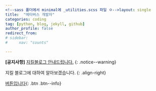 ```yaml
---
<!--sass 폴더에서 minimal에 _utilities.scss 파일 ㅇ-->layout: single
title:  "메타버스 개발자"
categories: coding
tag: [python, blog, jekyll, github]
author_profile: false
redirect_from:
# sidebar:
#     nav: "counts"

---
```


**[공지사항]** [지킬블로그 안내드립니다.](https://mmistakes.github.io/minimal-mistakes/docs/quick-start-guide/)
{: .notice--warning}

지킬 블로그에 대하여 알아보겠습니다.
{: .align-right}   
<!-- 오른쪽정렬 -->
[버튼입니다](https://google.com){: .btn .btn--info}

## 

